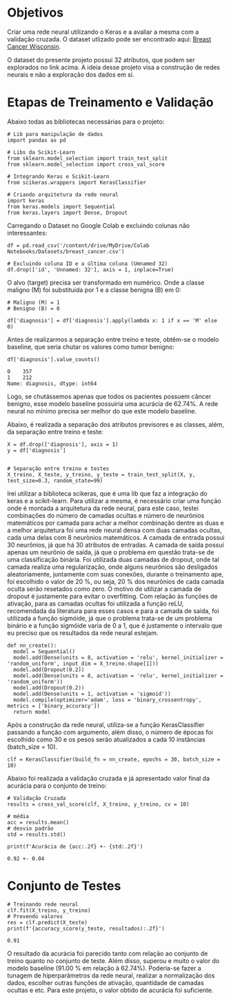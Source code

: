 # Objetivos

Criar uma rede neural utilizando o Keras e a avaliar a mesma com a validação cruzada. O dataset utlizado pode ser encontrado aqui: 
 <a href="https://www.kaggle.com/datasets/uciml/breast-cancer-wisconsin-data">Breast Cancer Wisconsin</a>.

O dataset do presente projeto possui 32 atributos, que podem ser explorados no link acima. A ideia desse projeto visa a construção de redes neurais
e não a exploração dos dados em si.

# Etapas de Treinamento e Validação
 
 Abaixo todas as bibliotecas necessárias para o projeto:
 
```
# Lib para manipulação de dados
import pandas as pd

# Libs da Scikit-Learn
from sklearn.model_selection import train_test_split
from sklearn.model_selection import cross_val_score

# Integrando Keras e Scikit-Learn 
from scikeras.wrappers import KerasClassifier

# Criando arquitetura da rede neural
import keras
from keras.models import Sequential
from keras.layers import Dense, Dropout
```

Carregando o Dataset no Google Colab e excluindo colunas não interessantes:

```
df = pd.read_csv('/content/drive/MyDrive/Colab Notebooks/Datasets/breast_cancer.csv')

# Excluindo coluna ID e a última coluna (Umnamed 32)
df.drop(['id', 'Unnamed: 32'], axis = 1, inplace=True)
```

O alvo (target) precisa ser transformado em numérico. Onde a classe maligno (M) foi substituída por 1 e a classe benigna (B) em 0:

```
# Maligno (M) = 1
# Benigno (B) = 0

df['diagnosis'] = df['diagnosis'].apply(lambda x: 1 if x == 'M' else 0)
```

Antes de realizarmos a separação entre treino e teste, obtêm-se o modelo baseline, que seria chutar os valores como tumor benigno:

```
df['diagnosis'].value_counts()

0    357
1    212
Name: diagnosis, dtype: int64
```

Logo, se chutássemos apenas que todos os pacientes possuem câncer benigno, esse modelo baseline possuiria uma acurácia de 62.74%. A rede neural no mínimo precisa ser melhor do que este modelo baseline.

Abaixo, é realizada a separação dos atributos previsores e as classes, além, da separação entre treino e teste:

```
X = df.drop(['diagnosis'], axis = 1)
y = df['diagnosis']


# Separação entre treino e testes
X_treino, X_teste, y_treino, y_teste = train_test_split(X, y, test_size=0.3, random_state=99)
```

Irei utilizar a biblioteca scikeras, que é uma lib que faz a integração do keras e a scikit-learn. Para utilizar a mesma, é necessário criar uma função 
onde é montada a arquitetura da rede neural, para este caso, testei combinações do número de camadas ocultas e número de neurônios matemáticos por camada
para achar a melhor combinação dentre as duas e a melhor arquitetura foi uma rede neural densa com duas camadas ocultas, cada uma delas com 8 neurònios matemáticos. A camada de entrada possui 30 neurônios, já que há 30 atributos de entradas. A camada de saída possuí apenas um neurônio de saída, já que o problema em questão trata-se de uma classificação binária. Foi utilizada duas camadas de dropout, onde tal camada realiza uma regularização, onde alguns neurônios são desligados aleatoriamente, juntamente com suas conexões, durante o treinamento ape, foi escolhido o valor de 20 %, ou seja, 20 % dos neurônios de cada camada oculta serão resetados como zero. O motivo de utilizar a camada de dropout é justamente para evitar o overfitting. 
Com relação às funções de ativação, para as camadas ocultas foi utilizada a função reLU, recomendada da literatura para esses casos e para a camada de saída, foi utilizada a função sigmóide, já que o problema trata-se de um problema binário e a função sigmóide varia de 0 a 1, que é justamente o intervalo que eu preciso que os resultados da rede neural estejam.

```
def nn_create():
  model = Sequential()
  model.add(Dense(units = 8, activation = 'relu', kernel_initializer = 'random_uniform', input_dim = X_treino.shape[1]))
  model.add(Dropout(0.2))
  model.add(Dense(units = 8, activation = 'relu', kernel_initializer = 'random_uniform'))
  model.add(Dropout(0.2))
  model.add(Dense(units = 1, activation = 'sigmoid'))
  model.compile(optimizer='adam', loss = 'binary_crossentropy', metrics = ['binary_accuracy'])
  return model
```

Após a construção da rede neural, utiliza-se a função KerasClassifier passando a função com argumento, além disso, o número de épocas foi escolhido como 30 e os pesos serão atualizados a cada 10 instâncias (batch_size = 10).

```
clf = KerasClassifier(build_fn = nn_create, epochs = 30, batch_size = 10)
```

Abaixo foi realizada a validação cruzada e já apresentado valor final da acurácia para o conjunto de treino:

```
# Validação Cruzada
results = cross_val_score(clf, X_treino, y_treino, cv = 10)

# média
acc = results.mean()
# desvio padrão
std = results.std()

print(f'Acurácia de {acc:.2f} +- {std:.2f}')

0.92 +- 0.04
```

# Conjunto de Testes

```
# Treinando rede neural
clf.fit(X_treino, y_treino)
# Prevendo valores
res = clf.predict(X_teste)
print(f'{accuracy_score(y_teste, resultados):.2f}')

0.91
```

O resultado da acurácia foi parecido tanto com relação ao conjunto de treino quanto no conjunto de teste. Além disso, superou e muito o valor do modelo baseline (91.00 % em relação à 62.74%). Poderia-se fazer a tunagem de hiperparâmetros da rede neural, realizar a normalização dos dados, escolher outras funções de ativação, quantidade de camadas ocultas e etc. Para este projeto, o valor obtido de acurácia foi suficiente.
